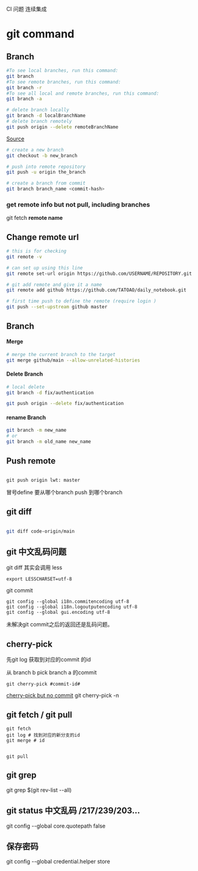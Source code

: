 CI 问题 连续集成



# git command


## Branch


``` bash
#To see local branches, run this command:
git branch
#To see remote branches, run this command:
git branch -r
#To see all local and remote branches, run this command:
git branch -a
```

```bash
# delete branch locally
git branch -d localBranchName
# delete branch remotely
git push origin --delete remoteBranchName
```
[Source](https://www.freecodecamp.org/news/how-to-delete-a-git-branch-both-locally-and-remotely/ "TEST")



```bash
# create a new branch
git checkout -b new_branch

# push into remote repository
git push -u origin the_branch

# create a branch from commit
git branch branch_name <commit-hash>
```





### get remote info but not pull, including branches 
git fetch **remote name**

## Change remote url
```bash
# this is for checking 
git remote -v

# can set up using this line
git remote set-url origin https://github.com/USERNAME/REPOSITORY.git

# git add remote and give it a name
git remote add github https://github.com/TATOAO/daily_notebook.git

# first time push to define the remote (require login )
git push --set-upstream github master
```




## Branch

#### Merge
``` bash
# merge the current branch to the target 
git merge github/main --allow-unrelated-histories
```




#### Delete Branch
``` bash
# local delete
git branch -d fix/authentication

git push origin --delete fix/authentication

```


#### rename Branch

```bash
git branch -m new_name
# or 
git branch -m old_name new_name
```

## Push remote

``` 

git push origin lwt: master

```
冒号define 要从哪个branch push 到哪个branch


## git diff

``` bash

git diff code-origin/main

```

## git 中文乱码问题
git diff 其实会调用 less
```
export LESSCHARSET=utf-8
```


git commit 

```
git config --global i18n.commitencoding utf-8
git config --global i18n.logoutputencoding utf-8
git config --global gui.encoding utf-8
```


未解决git commit之后的返回还是乱码问题。


## cherry-pick

先git log 获取到对应的commit 的id

从 branch b pick branch a 的commit
```
git cherry-pick #commit-id#

```

[cherry-pick but no commit](https://stackoverflow.com/questions/5717026/how-to-cherry-pick-only-changes-to-certain-files ":)")
git cherry-pick -n <commit>


## git fetch / git pull

```
git fetch 
git log # 找到对应的新分支的id
git merge # id 


git pull 

```


## git grep

git grep <regexp> $(git rev-list --all)



## git status 中文乱码 /217/239/203...

git config --global core.quotepath false



## 保存密码

git config --global credential.helper store

